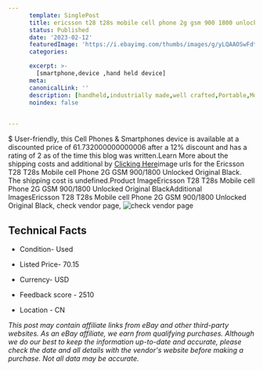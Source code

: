 ```yaml
---
      template: SinglePost
      title: ericsson t28 t28s mobile cell phone 2g gsm 900 1800 unlocked original black
      status: Published
      date: '2023-02-12'
      featuredImage: 'https://i.ebayimg.com/thumbs/images/g/yLQAAOSwFdtXxZKL/s-l225.jpg'
      categories: 

      excerpt: >-
        [smartphone,device ,hand held device]
      meta:
      canonicalLink: ''
      description: [handheld,industrially made,well crafted,Portable,Mobile,Compact,Convenient,Lightweight,Maneuverable,Man-portable,Miniature,Carriable,Hand-held,Light,Holdable,Transportable,Mobile device,Pocket-sized,On-the-go,Wireless,Cordless,Compact size,Convenient size, smartphone,device ,hand held device]
      noindex: false

        
---
```

$
    User-friendly, this Cell Phones & Smartphones device is available at a discounted price of 61.732000000000006 after a 12% discount and has a rating of 2 as of the time this blog was written.Learn More about the shipping costs and additional by [Clicking Here](https://www.ebay.com/itm/265631868144?hash=item3dd8e4a4f0%3Ag%3AyLQAAOSwFdtXxZKL&mkevt=1&mkcid=1&mkrid=711-53200-19255-0&campid=%253CePNCampaignId%253E&customid=%253CreferenceId%253E&toolid=10049)image urls for the Ericsson T28 T28s Mobile cell Phone 2G GSM 900/1800 Unlocked Original Black. The shipping cost is undefined.Product ImageEricsson T28 T28s Mobile cell Phone 2G GSM 900/1800 Unlocked Original BlackAdditional ImagesEricsson T28 T28s Mobile cell Phone 2G GSM 900/1800 Unlocked Original Black, check vendor page, ![check vendor page](https://origin-galleryplus.ebayimg.com/ws/web/265631868144_2_0_1/225x225.jpg,https://origin-galleryplus.ebayimg.com/ws/web/265631868144_3_0_1/225x225.jpg,https://origin-galleryplus.ebayimg.com/ws/web/265631868144_4_0_1/225x225.jpg,https://origin-galleryplus.ebayimg.com/ws/web/265631868144_5_0_1/225x225.jpg,https://origin-galleryplus.ebayimg.com/ws/web/265631868144_6_0_1/225x225.jpg,https://origin-galleryplus.ebayimg.com/ws/web/265631868144_7_0_1/225x225.jpg,https://origin-galleryplus.ebayimg.com/ws/web/265631868144_8_0_1/225x225.jpg)
    
    

 ## Technical Facts 



     
      

 - Condition- Used 


      

 - Listed Price- 70.15 


      

 - Currency- USD 


      

 - Feedback score - 2510 


      

 - Location - CN 


      
      

 *_This post may contain affiliate links from eBay and other third-party websites. As an eBay affiliate, we earn from qualifying purchases. Although we do our best to keep the information up-to-date and accurate, please check the date and all details with the vendor's website before making a purchase. Not all data may be accurate._*



    
    
    
    
    
